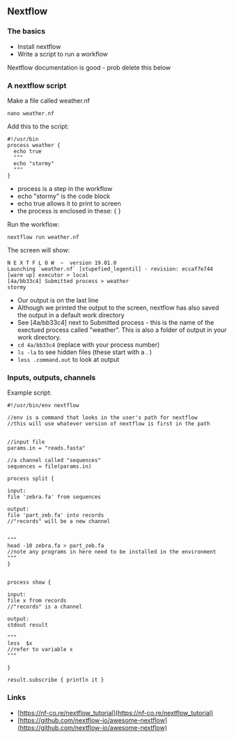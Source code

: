 ## Nextflow

### The basics

* Install nextflow
* Write a script to run a workflow  



Nextflow documentation is good - prob delete this below




### A nextflow script  

Make a file called weather.nf
```
nano weather.nf
```

Add this to the script:

```
#!/usr/bin
process weather {    
  echo true         
  """
  echo "stormy"      
  """
}
```

* <ss>process</ss> is a step in the workflow
* <ss>echo "stormy"</ss> is the code block
* <ss>echo true</ss> allows it to print to screen
* the process is enclosed in these: <ss>{     }</ss>

Run the workflow:
```
nextflow run weather.nf
```

The screen will show:
```
N E X T F L O W  ~  version 19.01.0
Launching `weather.nf` [stupefied_legentil] - revision: eccaf7e744
[warm up] executor > local
[4a/bb33c4] Submitted process > weather
stormy
```
* Our output is on the last line
* Although we printed the output to the screen, nextflow has also saved the output in a default <fn>work</fn> directory
* See <ss>[4a/bb33c4]</ss> next to <ss>Submitted process</ss> - this is the name of the exectued process called "weather". This is also a folder of output in your <fn>work</fn> directory.
* `cd 4a/bb33c4` (replace with your process number)
* `ls -la` to see hidden files (these start with a . )
* `less .command.out` to look at output

### Inputs, outputs, channels

Example script:

```
#!/usr/bin/env nextflow

//env is a command that looks in the user's path for nextflow
//this will use whatever version of nextflow is first in the path


//input file
params.in = "reads.fasta"

//a channel called "sequences"
sequences = file(params.in)

process split {

input:
file 'zebra.fa' from sequences

output:
file 'part_zeb.fa' into records
//"records" will be a new channel


"""
head -10 zebra.fa > part_zeb.fa
//note any programs in here need to be installed in the environment
"""
}


process show {

input:
file x from records
//"records" is a channel

output:
stdout result

"""
less  $x
//refer to variable x
"""

}

result.subscribe { println it }
```









### Links

* [https://nf-co.re/nextflow_tutorial](https://nf-co.re/nextflow_tutorial)
* [https://github.com/nextflow-io/awesome-nextflow](https://github.com/nextflow-io/awesome-nextflow)
